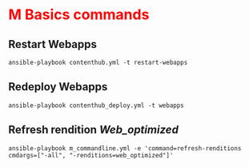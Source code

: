 <h1 style="color:red">M Basics commands</h1>

## Restart Webapps
```
ansible-playbook contenthub.yml -t restart-webapps
```

## Redeploy Webapps
```
ansible-playbook contenthub_deploy.yml -t webapps
```

## Refresh rendition *Web_optimized*
```
ansible-playbook m_commandline.yml -e 'command=refresh-renditions cmdargs=["-all", "-renditions=web_optimized"]'
```


